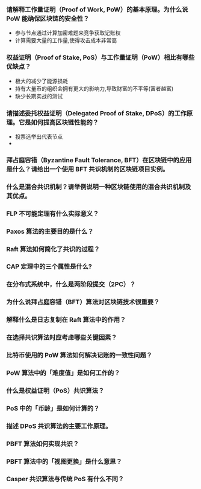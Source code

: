 
### 请解释工作量证明（Proof of Work, PoW）的基本原理。为什么说 PoW 能确保区块链的安全性？

- 参与节点通过计算加密难题来竞争获取记账权
- 计算需要大量的工作量,使得攻击成本非常高

### 权益证明（Proof of Stake, PoS）与工作量证明（PoW）相比有哪些优缺点？

- 极大的减少了能源损耗
- 持有大量币的组织会拥有更大的影响力,导致财富的不平等(富者越富)
- 缺少长期实战的测试

### 请描述委托权益证明（Delegated Proof of Stake, DPoS）的工作原理。它是如何提高区块链性能的？

- 投票选举出代表节点
- 


### 拜占庭容错（Byzantine Fault Tolerance, BFT）在区块链中的应用是什么？请给出一个使用 BFT 共识机制的区块链项目实例。

### 什么是混合共识机制？请举例说明一种区块链使用的混合共识机制及其优点。

### FLP 不可能定理有什么实际意义？


### Paxos 算法的主要目的是什么？


### Raft 算法如何简化了共识的过程？

### CAP 定理中的三个属性是什么?


### 在分布式系统中，什么是两阶段提交（2PC）？

### 为什么说拜占庭容错（BFT）算法对区块链技术很重要？

### 解释什么是日志复制在 Raft 算法中的作用？

### 在选择共识算法时应考虑哪些关键因素？

### 比特币使用的 PoW 算法如何解决记账的一致性问题？

### PoW 算法中的「难度值」是如何工作的？

### 什么是权益证明（PoS）共识算法？

### PoS 中的「币龄」是如何计算的？

### 描述 DPoS 共识算法的主要工作原理。

### PBFT 算法如何实现共识？

### PBFT 算法中的「视图更换」是什么意思？


### Casper 共识算法与传统 PoS 有什么不同？
